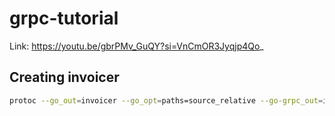 # grpc-tutorial

Link: https://youtu.be/gbrPMv_GuQY?si=VnCmOR3Jyqjp4Qo_

## Creating invoicer

```sh
protoc --go_out=invoicer --go_opt=paths=source_relative --go-grpc_out=invoicer --go-grpc_opt=paths=source_relative invoicer.proto
```
